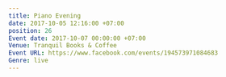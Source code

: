 ```yaml
---
title: Piano Evening
date: 2017-10-05 12:16:00 +07:00
position: 26
Event date: 2017-10-07 00:00:00 +07:00
Venue: Tranquil Books & Coffee
Event URL: https://www.facebook.com/events/194573971084683
Genre: live
---
```


